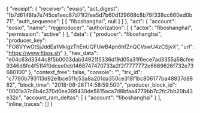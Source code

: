 {
  "receipt": {
    "receiver": "eosio",
    "act_digest": "fb7d6148fa7e745ce1eec87d71f2fee5d7b60d129668c8b79f338cc660ed0b71",
    "auth_sequence": [
      [
        "fiboshanghai",
        null
      ]
    ]
  },
  "act": {
    "account": "eosio",
    "name": "regproducer",
    "authorization": [
      {
        "actor": "fiboshanghai",
        "permission": "active"
      }
    ],
    "data": {
      "producer": "fiboshanghai",
      "producer_key": "FO8VYwGtSjJddEa1MkigzThEnUQFUwB4pn6hfZnQCVswU4zCSjvX",
      "url": "https://www.fibos.sh"
    },
    "hex_data": "e04c63d3344c8f5b0003dab34921f5336d19d05a31f6ece7ad3355a58cfee9346d8fc4f51f4f0dcee0eb1468747470733a2f2f7777772e6669626f732e73680100"
  },
  "context_free": false,
  "console": "",
  "trx_id": "c7790b793113d92e1bce5f1c53a8a201da350ce318f1bc806177ba48837d8882",
  "block_time": "2018-08-28T14:58:59.500",
  "producer_block_id": "0001a37c8b4c370d0ee399430de5815aca7d8bfaa4779bb7c2fc2bb20b43e32c",
  "account_ram_deltas": [
    {
      "account": "fiboshanghai"
    }
  ],
  "inline_traces": []
}
